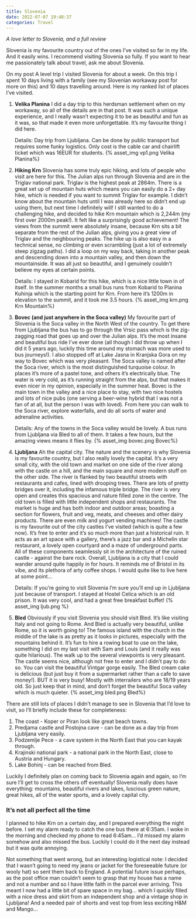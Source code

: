 ```yaml
---
title: Slovenia
date: 2022-07-07 19:48:37
categories: Travel
---
```

*A love letter to Slovenia, and a full review*

Slovenia is my favourite country out of the ones I’ve visited so far in my life. And it easily wins. I recommend visiting Slovenia so fully. If you want to hear me passionately talk about travel, ask me about Slovenia. 

On my post A level trip I visited Slovenia for about a week. On this trip I spent 10 days living with a family (see my Slovenian workaway post for more on this) and 10 days travelling around. Here is my ranked list of places I’ve visited.

1. **Velika Planina**
    I did a day trip to this herdsman settlement when on my workaway, so all of the details are in that post. It was such a unique experience, and I really wasn’t expecting it to be as beautiful and fun as it was, so that made it even more unforgettable. It’s my favourite thing I did here.
    
    Details: Day trip from Ljubljana. Can be done by public transport but requires some funky logistics. Only cost is the cable car and chairlift ticket which was 16EUR for students.
{% asset_img vp1.png Velika Planina%}

2. **Hiking Krn**
    Slovenia has some truly epic hiking, and lots of people who visit are here for this. The Julian alps run through Slovenia and are in the Triglav national park. Triglav is the highest peak at 2864m. There is a great set up of mountain huts which means you can easily do a 2+ day hike, which is needed if you want to summit Triglav for example. I didn’t know about the mountain huts until I was already here so didn’t end up using them, but next time I definitely will! I still wanted to do a challenging hike, and decided to hike Krn mountain which is 2,244m (my first over 2000m peak!). It felt like a surprisingly good achievement! The views from the summit were absolutely insane, because Krn sits a bit separate from the rest of the Julian alps, giving you a great view of Triglav and the neighbouring peaks. The hike up is also easy in a technical sense, no climbing or even scrambling (just a lot of extremely steep zigzag paths). I did a loop on my way back, taking in another peak and descending down into a mountain valley, and then down the mountainside. It was all just so beautiful, and I genuinely couldn’t believe my eyes at certain points.
    
    Details: I stayed in Kobarid for this hike, which is a nice little town in of itself. In the summer months a small bus runs from Kobarid to Planina Kuhinja which is the starting point for Krn. From here it’s 1200m in elevation to the summit, and it took me 3.5 hours.
{% asset_img krn.png Krn Mountain%}    

3. **Bovec (and just anywhere in the Soca valley)**
    My favourite part of Slovenia is the Soca valley in the North West of the country. To get there from Ljubljana the bus has to go through the Vrsic pass which is the zig-zagging road that goes up and over the Julian alps. It’s the most insane and beautiful bus ride I’ve ever done (all though I did throw up when I did it 5 years ago, luckily this time around my stomach was more used to bus journeys!). I also stopped off at Lake Jasna in Kranjska Gora on my way to Bovec which was very pleasant. The Soca valley is named after the Soca river, which is the most distinguished turquoise colour. In places it’s more of a pastel tone, and others it’s electrically blue. The water is very cold, as it’s running straight from the alps, but that makes it even nicer in my opinion, especially in the summer heat. Bovec is the main town in the valley and a nice place to stay, with two nice hostels and lots of nice pubs (one serving a beer-wine hybrid that I was not a fan of at all, but the person I was with loved). From here you can walk to the Soca river, explore waterfalls, and do all sorts of water and adrenaline activities.
    
    Details: Any of the towns in the Soca valley would be lovely. A bus runs from Ljubljana via Bled to all of them. It takes a few hours, but the amazing views means it flies by.
{% asset_img bovec.png Bovec%}

4. **Ljubljana**
    Ah the capital city. The nature and the scenery is why Slovenia is my favourite country, but I also really lovely the capital. It’s a very small city, with the old town and market on one side of the river along with the castle on a hill, and the main square and more modern stuff on the other side. The river is flanked by two beautiful streets with restaurants and cafes, lined with drooping trees. There are lots of pretty bridges over it, including the infamous triple bridge. The river is very open and creates this spacious and nature filled zone in the centre. The old town is filled with little independent shops and restaurants. The market is huge and has both indoor and outdoor areas; boasting a section for flowers, fruit and veg, meats, and cheeses and other dairy products. There are even milk and yogurt vending machines! The castle is my favourite out of the city castles I’ve visited (which is quite a few now). It’s free to enter and it’s so much more than just a historical ruin. It acts as an art space with a gallery, there’s a jazz bar and a Michelin star restaurant, a lovely open courtyard and a maze of underground parts. All of these components seamlessly sit in the architecture of the ruined castle - against the bare rock. Overall, Ljubljana is a city that I could wander around quite happily in for hours. It reminds me of Bristol in its vibe, and its plethora of arty coffee shops. I would quite like to live here at some point…
    
    Details: If you’re going to visit Slovenia I’m sure you’ll end up in Ljubljana just because of transport. I stayed at Hostel Celica which is an old prison. It was very cool, and had a great free breakfast buffet!
{% asset_img ljub.png %}
    
5. **Bled**
    Obviously if you visit Slovenia you should visit Bled. It’s like visiting Italy and not going to Rome. And Bled is actually very beautiful, unlike Rome, so it is worth going to! The famous island with the church in the middle of the lake is as pretty as it looks in pictures, especially with the mountains behind it. It’s fun to hire a rowing boat to use on the lake, something I did on my last visit with Sam and Louis (and it really was quite hilarious). The walk up to the several viewpoints is very pleasant. The castle seems nice, although not free to enter and I didn’t pay to do so. You can visit the beautiful Vintgar gorge easily. The Bled cream cake is delicious (but just buy it from a supermarket rather than a cafe to save money!). BUT it is very busy! Mostly with interrailers who are 18/19 years old. So just keep that in mind, and don’t forget the beautiful Soca valley which is much quieter.
{% asset_img bled.png Bled%}

There are still lots of places I didn’t manage to see in Slovenia that I’d love to visit, so I’ll briefly include these for completeness:

1. The coast - Koper or Piran look like great beach towns.
2. Predjama castle and Postojna cave - can be done as a day trip from Ljubljana very easily.
3. Podzemlje Pece - a cave system in the North East that you can kayak through.
4. Krajinski national park - a national park in the North East, close to Austria and Hungary.
5. Lake Bohinj - can be reached from Bled.

Luckily I definitely plan on coming back to Slovenia again and again, so I’m sure I’ll get to cross the others off eventually! Slovenia really does have everything: mountains, beautiful rivers and lakes, luscious green nature, great hikes, all of the water sports, and a lovely capital city.

### It’s not all perfect all the time

I planned to hike Krn on a certain day, and I prepared everything the night before. I set my alarm ready to catch the one bus there at 6:35am. I woke in the morning and checked my phone to read 6:45am… I’d missed my alarm somehow and also missed the bus. Luckily I could do it the next day instead but it was quite annoying.

Not something that went wrong, but an interesting logistical note: I decided that I wasn’t going to need my jeans or jacket for the foreseeable future (or wooly hat) so sent them back to England. A potential future issue perhaps, as the post office man couldn’t seem to grasp that my house has a name and not a number and so I have little faith in the parcel ever arriving. This meant I now had a little bit of spare space in my bag... which I quickly filled with a nice dress and skirt from an independent shop and a vintage shop in Ljubljana! And a needed pair of shorts and vest top from less exciting H&M and Mango...